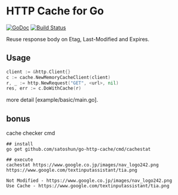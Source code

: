 # HTTP Cache for Go

[![GoDoc](https://godoc.org/github.com/satoshun/go-http-cache/cache?status.svg)](https://godoc.org/github.com/satoshun/go-http-cache/cache) [![Build Status](https://travis-ci.org/satoshun/go-http-cache?branch=master)](https://travis-ci.org/satoshun/go-http-cache)

Reuse response body on Etag, Last-Modified and Expires.


## Usage

```go
client := &http.Client{}
c := cache.NewMemoryCacheClient(client)
r, _ := http.NewRequest("GET", <url>, nil)
res, err := c.DoWithCache(r)
```

more detail [example/basic/main.go].


## bonus

cache checker cmd

```shell
## install
go get github.com/satoshun/go-http-cache/cmd/cachestat

## execute
cachestat https://www.google.co.jp/images/nav_logo242.png https://www.google.com/textinputassistant/tia.png

Not Modified - https://www.google.co.jp/images/nav_logo242.png
Use Cache - https://www.google.com/textinputassistant/tia.png
```
